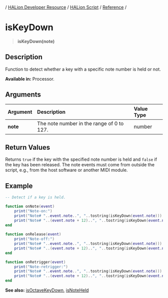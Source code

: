 / [HALion Developer Resource](../../HALion-Developer-Resource.md) / [HALion Script](./HALion-Script.md) / [Reference](./Reference.md) /

# isKeyDown

>**isKeyDown(note)**

## Description

Function to detect whether a key with a specific note number is held or not.

**Available in:** Processor.

## Arguments

|Argument|Description|Value Type|
|:-|:-|:-|
|**note**|The note number in the range of 0 to 127.|number|

## Return Values

Returns ``true`` if the key with the specified note number is held and ``false`` if the key has been released. The note events must come from outside the script, e.g., from the host software or another MIDI module.

## Example

```lua
-- Detect if a key is held.

function onNote(event)
    print("Note-on:")
    print("Note# "..event.note..", "..tostring(isKeyDown(event.note)))
    print("Note# "..(event.note + 12)..", "..tostring(isKeyDown(event.note + 12)).."\n")
end
 
function onRelease(event)
    print("Note-off:")
    print("Note# "..event.note..", "..tostring(isKeyDown(event.note)))
    print("Note# "..(event.note + 12)..", "..tostring(isKeyDown(event.note + 12)).."\n")
end

function onRetrigger(event)
    print("Note-retrigger:")
    print("Note# "..event.note..", "..tostring(isKeyDown(event.note)))
    print("Note# "..(event.note + 12)..", "..tostring(isKeyDown(event.note + 12)).."\n")
end
```

**See also:** [isOctaveKeyDown](./isOctaveKeyDown.md), [isNoteHeld](./isNoteHeld.md)